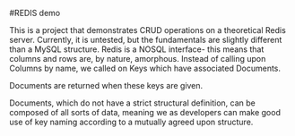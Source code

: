 #REDIS demo

This is a project that demonstrates CRUD operations on a theoretical Redis server. Currently, it is untested, but the fundamentals are slightly different than a MySQL structure. Redis is a NOSQL interface- this means that columns and rows are, by nature, amorphous. Instead of calling upon Columns by name, we called on Keys which have associated Documents. 

Documents are returned when these keys are given. 

Documents, which do not have a strict structural definition, can be composed of all sorts of data, meaning we as developers can make good use of key naming according to a mutually agreed upon structure.